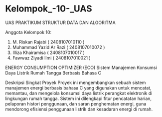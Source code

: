 # Kelompok_-10-_UAS

UAS PRAKTIKUM STRUKTUR DATA DAN ALGORITMA 

Anggota Kelompok 10:
1. M. Riskan Rajabi 		( 2408107010110 ) 
2. Muhammad Yazid Ar Razi 	( 2408107010072 )
3. Illiza Khairamisa 		( 2408107010017 )
4. Fawwaz Ziyadi Ilmi		 ( 2408107010021 )

ENERGY CONSUMPTION OPTIMIZER (ECO)
 Sistem Manajemen Konsumsi Daya Listrik Rumah Tangga Berbasis Bahasa C

Deskripsi Singkat Proyek
Proyek ini mengembangkan sebuah sistem manajemen energi berbasis bahasa C yang digunakan untuk mencatat, memantau, dan mengelola konsumsi daya listrik perangkat elektronik di lingkungan rumah tangga. Sistem ini dilengkapi fitur pencatatan harian, pelaporan histori penggunaan, dan saran penghematan energi, guna mendorong efisiensi penggunaan listrik dan kesadaran energi di rumah.
